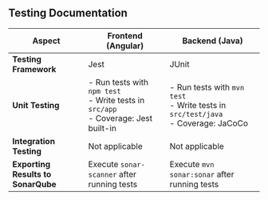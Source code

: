 ## Testing Documentation

| Aspect              | Frontend (Angular)                                                                   | Backend (Java)                                                                     |
|---------------------|--------------------------------------------------------------------------------------|------------------------------------------------------------------------------------|
| **Testing Framework** | Jest                                                                                 | JUnit                                                                              |
| **Unit Testing**     | - Run tests with `npm test`<br>- Write tests in `src/app`<br>- Coverage: Jest built-in | - Run tests with `mvn test`<br>- Write tests in `src/test/java`<br>- Coverage: JaCoCo |
| **Integration Testing** | Not applicable                                                             | Not applicable                                                                     |
| **Exporting Results to SonarQube** | Execute `sonar-scanner` after running tests                             | Execute `mvn sonar:sonar` after running tests                                     |
